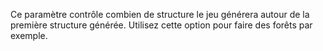 Ce paramètre contrôle combien de structure le jeu générera autour de la première structure générée. Utilisez cette option pour faire des forêts par exemple.